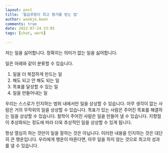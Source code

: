 ```yaml
---  
layout: post  
title: '월급루팡이 최고 평가를 받는 법'  
author: wookje.kwon  
comments: true  
date: 2022-07-24 23:05  
tags: [chat, work]  
  
---  
```


저는 일을 싫어합니다. 정확히는 의미가 없는 일을 싫어합니다.  

일은 아래와 같이 분류할 수 있습니다.  

1. 일을 더 복잡하게 만드는 일  
2. 해도 되고 안 해도 되는 일  
3. 목표를 달성할 수 있는 일  
4. 일을 만들어내는 일  

우리는 스스로가 인지하는 범위 내에서만 일을 상상할 수 있습니다. 아무 생각이 없는 사람은 거의 무작위의 일을 상상할 수 있습니다. 목표가 있는 사람은 주어진 목표를 해결하는 일을 상상할 수 있습니다. 철학이 주어진 사람은 일을 만들어 낼 수 있습니다. 지향점이 추상화되는 정도에 따라 더욱 추상적인 일을 상상할 수 있게 됩니다.  

항상 열심히 하는 것만이 일을 잘하는 것은 아닙니다. 이러한 내용을 인지하는 것은 대단히 큰 행운입니다. 우리에게 행운이 따른다면, 아무 일을 하지 않는 것으로 최고의 성과를 낼 수 있습니다.  
